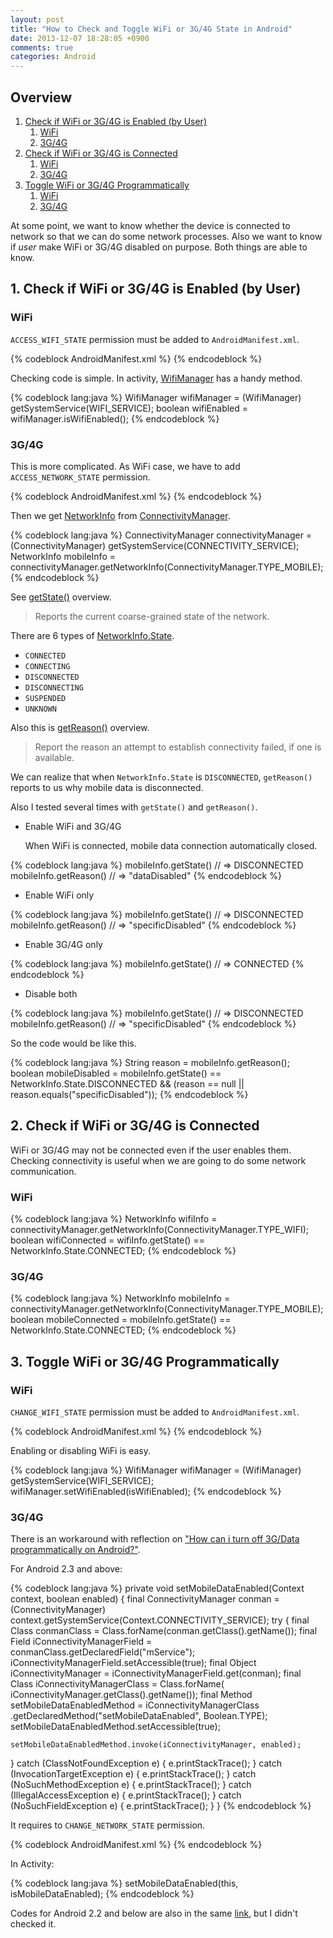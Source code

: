 ```yaml
---
layout: post
title: "How to Check and Toggle WiFi or 3G/4G State in Android"
date: 2013-12-07 18:28:05 +0900
comments: true
categories: Android
---
```


## Overview

1. [Check if WiFi or 3G/4G is Enabled (by User)](#1)
    1. [WiFi](#1-1)
    2. [3G/4G](#1-2)
2. [Check if WiFi or 3G/4G is Connected](#2)
    1. [WiFi](#2-1)
    2. [3G/4G](#2-2)
3. [Toggle WiFi or 3G/4G Programmatically](#3)
    1. [WiFi](#3-1)
    2. [3G/4G](#3-2)

At some point, we want to know whether the device is connected to network so that we can do some network processes. Also we want to know if _user_ make WiFi or 3G/4G disabled on purpose. Both things are able to know.

<a id="1"></a>
## 1. Check if WiFi or 3G/4G is Enabled (by User)

<a id="1-1"></a>
### WiFi

`ACCESS_WIFI_STATE` permission must be added to `AndroidManifest.xml`.

{% codeblock AndroidManifest.xml %}
<uses-permission android:name="android.permission.ACCESS_WIFI_STATE" />
{% endcodeblock %}

Checking code is simple. In activity, [WifiManager][] has a handy method.

[WifiManager]: http://developer.android.com/reference/android/net/wifi/WifiManager.html

{% codeblock lang:java %}
WifiManager wifiManager = (WifiManager) getSystemService(WIFI_SERVICE);
boolean wifiEnabled = wifiManager.isWifiEnabled();
{% endcodeblock %}

<a id="1-2"></a>
### 3G/4G

This is more complicated. As WiFi case, we have to add `ACCESS_NETWORK_STATE` permission.

{% codeblock AndroidManifest.xml %}
<uses-permission android:name="android.permission.ACCESS_NETWORK_STATE" />
{% endcodeblock %}

Then we get [NetworkInfo][] from [ConnectivityManager][].

[NetworkInfo]: http://developer.android.com/reference/android/net/NetworkInfo.html
[ConnectivityManager]: http://developer.android.com/reference/android/net/ConnectivityManager.html

{% codeblock lang:java %}
ConnectivityManager connectivityManager =
    (ConnectivityManager) getSystemService(CONNECTIVITY_SERVICE);
NetworkInfo mobileInfo =
    connectivityManager.getNetworkInfo(ConnectivityManager.TYPE_MOBILE);
{% endcodeblock %}

See [getState()][] overview.

> Reports the current coarse-grained state of the network.

[getState()]: http://developer.android.com/reference/android/net/NetworkInfo.html#getState()

There are 6 types of [NetworkInfo.State][].

- `CONNECTED`
- `CONNECTING`
- `DISCONNECTED`
- `DISCONNECTING`
- `SUSPENDED`
- `UNKNOWN`

[NetworkInfo.State]: http://developer.android.com/reference/android/net/NetworkInfo.State.html

Also this is [getReason()][] overview.

> Report the reason an attempt to establish connectivity failed, if one is available.

[getReason()]: http://developer.android.com/reference/android/net/NetworkInfo.html#getReason()

We can realize that when `NetworkInfo.State` is `DISCONNECTED`, `getReason()` reports to us why mobile data is disconnected.

Also I tested several times with `getState()` and `getReason()`.

- Enable WiFi and 3G/4G

  When WiFi is connected, mobile data connection automatically closed.

{% codeblock lang:java %}
mobileInfo.getState()
// => DISCONNECTED
mobileInfo.getReason()
// => "dataDisabled"
{% endcodeblock %}

- Enable WiFi only

{% codeblock lang:java %}
mobileInfo.getState()
// => DISCONNECTED
mobileInfo.getReason()
// => "specificDisabled"
{% endcodeblock %}

- Enable 3G/4G only

{% codeblock lang:java %}
mobileInfo.getState()
// => CONNECTED
{% endcodeblock %}

- Disable both

{% codeblock lang:java %}
mobileInfo.getState()
// => DISCONNECTED
mobileInfo.getReason()
// => "specificDisabled"
{% endcodeblock %}

So the code would be like this.

{% codeblock lang:java %}
String reason = mobileInfo.getReason();
boolean mobileDisabled = mobileInfo.getState() == NetworkInfo.State.DISCONNECTED
    && (reason == null || reason.equals("specificDisabled"));
{% endcodeblock %}

<a id="2"></a>
## 2. Check if WiFi or 3G/4G is Connected

WiFi or 3G/4G may not be connected even if the user enables them. Checking connectivity is useful when we are going to do some network communication.

<a id="2-1"></a>
### WiFi

{% codeblock lang:java %}
NetworkInfo wifiInfo =
    connectivityManager.getNetworkInfo(ConnectivityManager.TYPE_WIFI);
boolean wifiConnected = wifiInfo.getState() == NetworkInfo.State.CONNECTED;
{% endcodeblock %}

<a id="2-2"></a>
### 3G/4G

{% codeblock lang:java %}
NetworkInfo mobileInfo =
    connectivityManager.getNetworkInfo(ConnectivityManager.TYPE_MOBILE);
boolean mobileConnected = mobileInfo.getState() == NetworkInfo.State.CONNECTED;
{% endcodeblock %}

<a id="3"></a>
## 3. Toggle WiFi or 3G/4G Programmatically

<a id="3-1"></a>
### WiFi

`CHANGE_WIFI_STATE` permission must be added to `AndroidManifest.xml`.

{% codeblock AndroidManifest.xml %}
<uses-permission android:name="android.permission.CHANGE_WIFI_STATE" />
{% endcodeblock %}

Enabling or disabling WiFi is easy.

{% codeblock lang:java %}
WifiManager wifiManager = (WifiManager) getSystemService(WIFI_SERVICE);
wifiManager.setWifiEnabled(isWifiEnabled);
{% endcodeblock %}

<a id="3-2"></a>
### 3G/4G

There is an workaround with reflection on ["How can i turn off 3G/Data programmatically on Android?"][Stack Overflow].

[Stack Overflow]: http://stackoverflow.com/questions/12535101/how-can-i-turn-off-3g-data-programmatically-on-android#12535246

For Android 2.3 and above:

{% codeblock lang:java %}
private void setMobileDataEnabled(Context context, boolean enabled) {
  final ConnectivityManager conman =
      (ConnectivityManager) context.getSystemService(Context.CONNECTIVITY_SERVICE);
  try {
    final Class conmanClass = Class.forName(conman.getClass().getName());
    final Field iConnectivityManagerField = conmanClass.getDeclaredField("mService");
    iConnectivityManagerField.setAccessible(true);
    final Object iConnectivityManager = iConnectivityManagerField.get(conman);
    final Class iConnectivityManagerClass = Class.forName(
        iConnectivityManager.getClass().getName());
    final Method setMobileDataEnabledMethod = iConnectivityManagerClass
        .getDeclaredMethod("setMobileDataEnabled", Boolean.TYPE);
    setMobileDataEnabledMethod.setAccessible(true);

    setMobileDataEnabledMethod.invoke(iConnectivityManager, enabled);
  } catch (ClassNotFoundException e) {
    e.printStackTrace();
  } catch (InvocationTargetException e) {
    e.printStackTrace();
  } catch (NoSuchMethodException e) {
    e.printStackTrace();
  } catch (IllegalAccessException e) {
    e.printStackTrace();
  } catch (NoSuchFieldException e) {
    e.printStackTrace();
  }
}
{% endcodeblock %}

It requires to `CHANGE_NETWORK_STATE` permission.

{% codeblock AndroidManifest.xml %}
<uses-permission android:name="android.permission.CHANGE_NETWORK_STATE" />
{% endcodeblock %}

In Activity:

{% codeblock lang:java %}
setMobileDataEnabled(this, isMobileDataEnabled);
{% endcodeblock %}

Codes for Android 2.2 and below are also in the same [link][Stack Overflow], but I didn't checked it.
